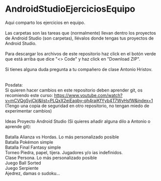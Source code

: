 # AndroidStudioEjerciciosEquipo

Aqui comparto los ejercicios en equipo.<br><br>
Las carpetas son las tareas que (normalmente) llevan dentro los proyectos de Android Studio (son carpetas), llévalos donde tengas tus proyectos de Android Studio.<br><br>
Para descargar los archivos de este repositorio haz click en el botón verde que está arriba que dice "<> Code" y haz click en "Download ZIP".<br><br>
Si tienes alguna duda pregunta a tu compañero de clase Antonio Hristov.<br><br><br>
Posdata:<br>
Si quieren hacer cambios en este repositorio deben aprender git, os recomiendo este curso: https://www.youtube.com/watch?v=mCVQgSyjCkI&list=PLQxX2eiEaqby-qh4raiKfYyb4T7WyHsfW&index=1
<br>(Tengo una copia de seguridad en otro repositorio, no tengan miedo de experimentar cambios)<br><br>
Ideas Proyecto Android Studio (Si quieres añadir alguna dilo a Antonio o aprende git):<br><br>
Batalla Alianza vs Hordas. Lo más personalizado posible<br>
Batalla Pokémon simple<br>
Batalla Final Fantasy simple<br>
Torneo Piedra, papel, tijera. Jugadores y/o ias indefinidos.<br>
Clase Persona. Lo más personalizado posible<br>
Juego Ball Sorted<br>
Juego Serpiente<br>
Ajedrez, damas o sudoku...

